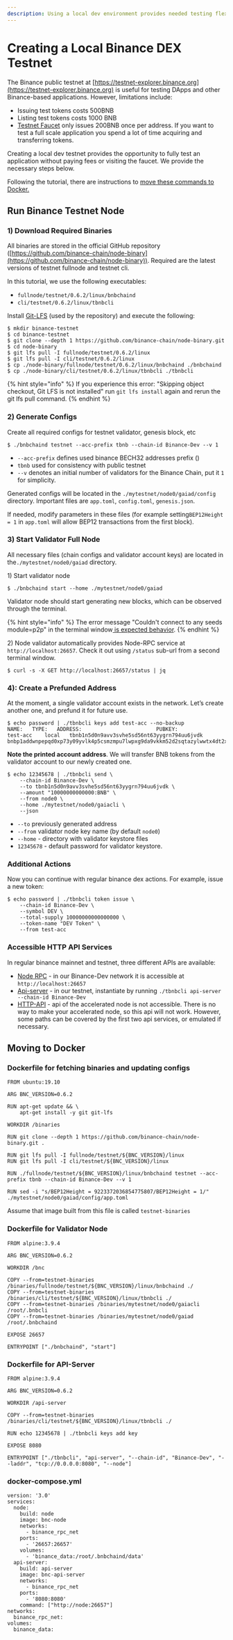 ```yaml
---
description: Using a local dev environment provides needed testing flexibility
---
```


# Creating a Local Binance DEX Testnet

The Binance public testnet at [https://testnet-explorer.binance.org](https://testnet-explorer.binance.org) is useful for testing DApps and other Binance-based applications. However, limitations include:

* Issuing test tokens costs 500BNB
* Listing test tokens costs 1000 BNB
* [Testnet Faucet](https://www.binance.com/en/dex/testnet/address) only issues 200BNB once per address. If you want to test a full scale application you spend a lot of time acquiring and transferring tokens.

Creating a local dev testnet provides the opportunity to fully test an application without paying fees or visiting the faucet. We provide the necessary steps below.&#x20;

Following the tutorial, there are instructions to [move these commands to Docker.](creating-a-local-binance-dex-testnet.md#moving-to-docker)

## Run Binance Testnet Node

### 1) Download Required Binaries

All binaries are stored in the official GitHub repository ([https://github.com/binance-chain/node-binary](https://github.com/binance-chain/node-binary)). Required are the latest versions of testnet fullnode and testnet cli.&#x20;

In this tutorial,  we use the following executables:

* `fullnode/testnet/0.6.2/linux/bnbchaind`
* `cli/testnet/0.6.2/linux/tbnbcli`

Install [Git-LFS](https://git-lfs.github.com) (used by the repository) and execute the following:

```
$ mkdir binance-testnet
$ cd binance-testnet
$ git clone --depth 1 https://github.com/binance-chain/node-binary.git
$ cd node-binary
$ git lfs pull -I fullnode/testnet/0.6.2/linux
$ git lfs pull -I cli/testnet/0.6.2/linux
$ cp ./node-binary/fullnode/testnet/0.6.2/linux/bnbchaind ./bnbchaind
$ cp ./node-binary/cli/testnet/0.6.2/linux/tbnbcli ./tbnbcli
```

{% hint style="info" %}
If you experience this error: "Skipping object checkout, Git LFS is not installed" run `git lfs install` again and rerun the git lfs pull command.
{% endhint %}

### 2) Generate Configs

Create all required configs for testnet validator, genesis block, etc

```
$ ./bnbchaind testnet --acc-prefix tbnb --chain-id Binance-Dev --v 1
```

* `--acc-prefix` defines used binance BECH32 addresses prefix ()
* `tbnb` used for consistency with public testnet
* `--v` denotes an initial number of validators for the Binance Chain, put it `1` for simplicity.

Generated configs will be located in the `./mytestnet/node0/gaiad/config `directory. Important files are `app.toml`, `config.toml`, `genesis.json`.

If needed, modify parameters in these files (for example setting`BEP12Height = 1` in `app.toml` will allow BEP12 transactions from the first block).

### 3) Start Validator Full Node

All necessary files (chain configs and validator account keys) are located in the`./mytestnet/node0/gaiad` directory.

1\) Start validator node

```
$ ./bnbchaind start --home ./mytestnet/node0/gaiad
```

Validator node should start generating new blocks, which can be observed through the terminal.

{% hint style="info" %}
The error message "Couldn't connect to any seeds module=p2p" in the terminal window[ is expected behavior](https://github.com/tendermint/tendermint/issues/2757).
{% endhint %}

2\) Node validator automatically provides Node-RPC service at `http://localhost:26657`. Check it out using `/status` sub-url from a second terminal window.

```
$ curl -s -X GET http://localhost:26657/status | jq 
```

### 4): Create a Prefunded Address

At the moment, a single validator account exists in the network. Let’s create another one, and prefund it for future use.

```
$ echo password | ./tbnbcli keys add test-acc --no-backup
NAME:	TYPE:	ADDRESS:						PUBKEY:
test-acc	local	tbnb1n5d0n9avv3svhe5sd56nt63yygrn794uu6jvdk	bnbp1addwnpepqd0xp73y09yvlk4p5csmzmpu7lwpxg9da9vkkm52d2sqtazylwwtx4dt2xwjwqtq
```

**Note the printed account address**. We will transfer BNB tokens from the validator account to our newly created one.

```
$ echo 12345678 | ./tbnbcli send \
    --chain-id Binance-Dev \
    --to tbnb1n5d0n9avv3svhe5sd56nt63yygrn794uu6jvdk \
    --amount "10000000000000:BNB" \
    --from node0 \
    --home ./mytestnet/node0/gaiacli \
    --json
```

* `--to` previously generated address
* &#x20;`--from` validator node key name (by default `node0`)
* `--home` - directory with validator keystore files
* `12345678` - default password for validator keystore.

### Additional Actions

Now you can continue with regular binance dex actions. For example, issue a new token:

```
$ echo password | ./tbnbcli token issue \
    --chain-id Binance-Dev \
    --symbol DEV \
    --total-supply 10000000000000000 \
    --token-name "DEV Token" \
    --from test-acc
```

### Accessible HTTP API Services

In regular binance mainnet and testnet, three different APIs are available:

* [Node RPC](https://docs.binance.org/api-reference/node-rpc.html) - in our Binance-Dev network it is accessible at `http://localhost:26657`
* [Api-server](https://docs.binance.org/api-reference/api-server.html) - in our testnet, instantiate by running `./tbnbcli api-server --chain-id Binance-Dev`
* [HTTP-API](https://docs.binance.org/api-reference/dex-api/paths.html) - api of the accelerated node is not accessible. There is no way to make your accelerated node, so this api will not work. However, some paths can be covered by the first two api services, or emulated if necessary.

## Moving to Docker

### **Dockerfile for fetching binaries and updating configs**

```
FROM ubuntu:19.10

ARG BNC_VERSION=0.6.2

RUN apt-get update && \
    apt-get install -y git git-lfs

WORKDIR /binaries

RUN git clone --depth 1 https://github.com/binance-chain/node-binary.git .

RUN git lfs pull -I fullnode/testnet/${BNC_VERSION}/linux
RUN git lfs pull -I cli/testnet/${BNC_VERSION}/linux

RUN ./fullnode/testnet/${BNC_VERSION}/linux/bnbchaind testnet --acc-prefix tbnb --chain-id Binance-Dev --v 1

RUN sed -i "s/BEP12Height = 9223372036854775807/BEP12Height = 1/" ./mytestnet/node0/gaiad/config/app.toml
```

Assume that image built from this file is called `testnet-binaries`

### **Dockerfile for Validator Node**

```
FROM alpine:3.9.4

ARG BNC_VERSION=0.6.2

WORKDIR /bnc

COPY --from=testnet-binaries /binaries/fullnode/testnet/${BNC_VERSION}/linux/bnbchaind ./
COPY --from=testnet-binaries /binaries/cli/testnet/${BNC_VERSION}/linux/tbnbcli ./
COPY --from=testnet-binaries /binaries/mytestnet/node0/gaiacli /root/.bnbcli
COPY --from=testnet-binaries /binaries/mytestnet/node0/gaiad /root/.bnbchaind

EXPOSE 26657

ENTRYPOINT ["./bnbchaind", "start"]
```

### **Dockerfile for API-Server**

```
FROM alpine:3.9.4

ARG BNC_VERSION=0.6.2

WORKDIR /api-server

COPY --from=testnet-binaries /binaries/cli/testnet/${BNC_VERSION}/linux/tbnbcli ./

RUN echo 12345678 | ./tbnbcli keys add key

EXPOSE 8080

ENTRYPOINT ["./tbnbcli", "api-server", "--chain-id", "Binance-Dev", "--laddr", "tcp://0.0.0.0:8080", "--node"]
```

### **docker-compose.yml**

```
version: '3.0'
services:
  node:
    build: node
    image: bnc-node
    networks:
      - binance_rpc_net
    ports:
      - '26657:26657'
    volumes:
      - 'binance_data:/root/.bnbchaind/data'
  api-server:
    build: api-server
    image: bnc-api-server
    networks:
      - binance_rpc_net
    ports:
      - '8080:8080'
    command: ["http://node:26657"]
networks:
  binance_rpc_net:
volumes:
  binance_data:
```


